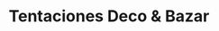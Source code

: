 ---
title: "Tentaciones Deco & Bazar"
url: /bahia-blanca/tentaciones-deco-y-bazar/
shop: tienda de variedades
---